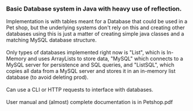 ### Basic Database system in Java with heavy use of reflection.

Implementation is with tables meant for a Database that could be used in a Pet shop, but the underlying systems don't rely on this and creating other databases using this is just a matter of creating simple java classes and a matching MySQL database structure.\
\
Only types of databases implemented right now is "List", which is In-Memory and uses ArrayLists to store data, "MySQL" which connects to a MySQL server for persistence and SQL queries, and "ListSQL", which copies all data from a MySQL server and stores it in an in-memory list database (to avoid deleting prod).\
\
Can use a CLI or HTTP requests to interface with databases.\
\
User manual and (almost) complete documentation is in Petshop.pdf
